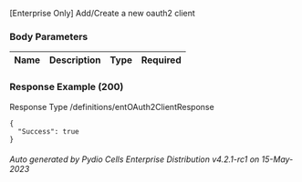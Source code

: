 






 
[Enterprise Only] Add/Create a new oauth2 client  


### Body Parameters

Name | Description | Type | Required
---|---|---|---






### Response Example (200)
Response Type /definitions/entOAuth2ClientResponse

```
{
  "Success": true
}
```




###### Auto generated by Pydio Cells Enterprise Distribution v4.2.1-rc1 on 15-May-2023
